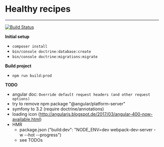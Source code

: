 # Healthy recipes
---
[![Build Status](https://travis-ci.com/PaulKujawa/vpit.svg?token=uX8iz9gHcJk5sGqwqgvR&branch=master)](https://travis-ci.com/PaulKujawa/vpit)

**Initial setup**
* `composer install`
* `bin/console doctrine:database:create`
* `bin/console doctrine:migrations:migrate`

**Build project**
* `npm run build:prod`

**TODO**
* angular doc: `Override default request headers (and other request options)`
* try to remove npm package "@angular/platform-server"
* symfony to 3.2 (require doctrine/annotations)
* loading icon (http://angularjs.blogspot.de/2017/03/angular-400-now-available.html)
* HMR
  * package.json ("build:dev": "NODE_ENV=dev webpack-dev-server -w --hot --progress")
  * see TODOs
